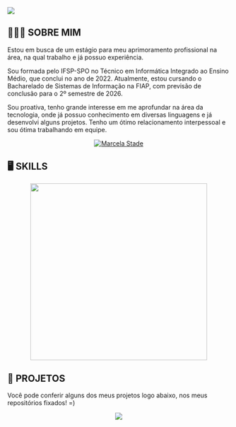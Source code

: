 <p>
 <img src= "https://cdn.discordapp.com/attachments/1088502571372662814/1168689375471751339/IMG_6668.png?ex=6552adcc&is=654038cc&hm=8c506eb168dec4a32754db4bdc27d84638a0b4a3ed55f125e32ff0c9aa2aefa8&"/>
</p>
       
       
 <h2 align="left"> 👩🏻‍🎓 SOBRE MIM</h2>
 
 <p align = "justified">Estou em busca de um estágio para meu aprimoramento profissional na área, na qual trabalho e já possuo experiência.
 </p>
<p align = "justified">Sou formada pelo IFSP-SPO no Técnico em Informática Integrado ao Ensino Médio, que conclui no ano de 2022. Atualmente, estou cursando o Bacharelado de Sistemas de Informação na FIAP, com previsão de conclusão para o 2º semestre de 2026.
</p>
<p align = "justified">Sou proativa, tenho grande interesse em me aprofundar na área da tecnologia, onde já possuo conhecimento em diversas linguagens e já desenvolvi alguns projetos. Tenho um ótimo relacionamento interpessoal e sou ótima trabalhando em equipe.</p>
     
<div align="center">
  <a href="https://www.linkedin.com/in/marcela-stade-a51678212/" target="_blank"><img src="https://img.shields.io/badge/-LinkedIn-%230077B5?style=for-the-badge&logo=linkedin&logoColor=white" alt = "Marcela Stade" target="_blank">
  </a>
<h2 align="left" > 🖥️ SKILLS </h2>

<p align= "center">
<img src= "https://media.discordapp.net/attachments/1020518662597246989/1166771093101629530/skills.png?ex=654bb342&is=65393e42&hm=486e1a46eecbac870bd9d7be05ca0418483c5687191e2a5dc0ba078d28ad576d&=" width="400"/>
       </p>
       


<h2 align="left" > 📂 PROJETOS</h2>

<p align = "left">Você pode conferir alguns dos meus projetos logo abaixo, nos meus repositórios fixados! =) </p>

<p align = "center">
    <a href="https://github.com/Ma-189">
        <img src="https://github-readme-stats.anuraghazra1.vercel.app/api/top-langs/?username=Ma-189&theme=dracula" align="center"/>
    </a>
</p>
